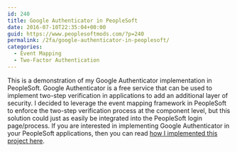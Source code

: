 ```yaml
---
id: 240
title: Google Authenticator in PeopleSoft
date: 2016-07-10T22:35:04+00:00
guid: https://www.peoplesoftmods.com/?p=240
permalink: /2fa/google-authenticator-in-peoplesoft/
categories:
  - Event Mapping
  - Two-Factor Authentication
---
```

This is a demonstration of my Google Authenticator implementation in PeopleSoft. Google Authenticator is a free service that can be used to implement two-step verification in applications to add an additional layer of security. I decided to leverage the event mapping framework in PeopleSoft to enforce the two-step verification process at the component level, but this solution could just as easily be integrated into the PeopleSoft login page/process. If you are interested in implementing Google Authenticator in your PeopleSoft applications, then you can read [how I implemented this project here](https://www.peoplesoftmods.com/2fa/implementing-google-authenticator-in-peoplesoft/).

<!--more-->